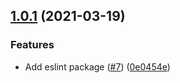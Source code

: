 ## [1.0.1](https://github.com/lydiaswap/lydia-toolkit/tree/master/packages/eslint-config-lydia/compare/@lydiaswap-libs/eslint-config-lydia@1.0.1...@lydiaswap-libs/eslint-config-lydia@1.0.1) (2021-03-19)

### Features

- Add eslint package ([#7](https://github.com/lydiaswap/lydia-toolkit/tree/master/packages/eslint-config-lydia/issues/7)) ([0e0454e](https://github.com/lydiaswap/lydia-toolkit/tree/master/packages/eslint-config-lydia/commit/0e0454eb9a63e976934956dc5c66fbef2ce2017a))
